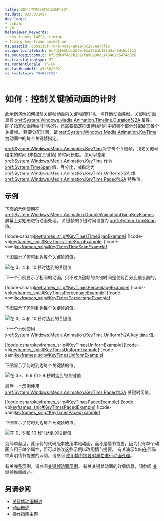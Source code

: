 ```yaml
---
title: 如何：控制关键帧动画的计时
ms.date: 03/30/2017
dev_langs:
- csharp
- vb
helpviewer_keywords:
- key frames [WPF], timing
- timing key-frame animation
ms.assetid: b059216f-7d4b-4ca8-a019-bc287ee7bf16
ms.openlocfilehash: 8cfd2be0bbc526ed92a5fb1b558a5a41dc9c3113
ms.sourcegitcommit: bf5dd80f4d7b202afa90e90d1148402c5474d826
ms.translationtype: MT
ms.contentlocale: zh-CN
ms.lasthandoff: 03/30/2021
ms.locfileid: "96973535"
---
```

# <a name="how-to-control-key-frame-animation-timing"></a>如何：控制关键帧动画的计时

此示例演示如何控制关键帧动画内关键帧的时间。 与其他动画类似，关键帧动画具有 <xref:System.Windows.Media.Animation.Timeline.Duration%2A> 属性。 除了指定动画持续时间以外，还需要指定将该持续时间中的哪个部分分配给其每个关键帧。 若要分配时间，请 <xref:System.Windows.Media.Animation.KeyTime> 为动画中的每个关键帧指定。

<xref:System.Windows.Media.Animation.KeyTime>对于每个关键帧，指定关键帧结束的时间 (未指定关键帧) 的时间长度。 您可以指定 <xref:System.Windows.Media.Animation.KeyTime> 作为 <xref:System.TimeSpan> 值、百分比，或指定为 <xref:System.Windows.Media.Animation.KeyTime.Uniform%2A> 或 <xref:System.Windows.Media.Animation.KeyTime.Paced%2A> 特殊值。

## <a name="example"></a>示例

下面的示例使用在 <xref:System.Windows.Media.Animation.DoubleAnimationUsingKeyFrames> 屏幕上对矩形进行动画处理。 关键帧的关键时间设置为 <xref:System.TimeSpan> 值。

[!code-csharp[keyframes_snip#KeyTimesTimeSpanExample](~/samples/snippets/csharp/VS_Snippets_Wpf/keyframes_snip/CSharp/KeyTimesExample.cs#keytimestimespanexample)]
[!code-vb[keyframes_snip#KeyTimesTimeSpanExample](~/samples/snippets/visualbasic/VS_Snippets_Wpf/keyframes_snip/visualbasic/keytimesexample.vb#keytimestimespanexample)]
[!code-xaml[keyframes_snip#KeyTimesTimeSpanExample](~/samples/snippets/xaml/VS_Snippets_Wpf/keyframes_snip/XAML/KeyTimesExample.xaml#keytimestimespanexample)]

下图显示了何时到达每个关键帧的值。

![在 3、4 和 10 秒时达到的关键值](./media/graphicsmm-keyframe-keytime1-timespan.png "graphicsmm_keyframe_keytime1_timespan")

下一个示例显示了相同的动画，只不过关键帧的关键时间是使用百分比值设置的。

[!code-csharp[keyframes_snip#KeyTimesPercentageExample](~/samples/snippets/csharp/VS_Snippets_Wpf/keyframes_snip/CSharp/KeyTimesExample.cs#keytimespercentageexample)]
[!code-vb[keyframes_snip#KeyTimesPercentageExample](~/samples/snippets/visualbasic/VS_Snippets_Wpf/keyframes_snip/visualbasic/keytimesexample.vb#keytimespercentageexample)]
[!code-xaml[keyframes_snip#KeyTimesPercentageExample](~/samples/snippets/xaml/VS_Snippets_Wpf/keyframes_snip/XAML/KeyTimesExample.xaml#keytimespercentageexample)]

下图显示了何时到达每个关键帧的值。

![在 3、4 和 10 秒时达到的关键值](./media/graphicsmm-keyframe-keytime2-percentage.png "graphicsmm_keyframe_keytime2_percentage")

下一个示例使用 <xref:System.Windows.Media.Animation.KeyTime.Uniform%2A> key time 值。

[!code-csharp[keyframes_snip#KeyTimesUniformExample](~/samples/snippets/csharp/VS_Snippets_Wpf/keyframes_snip/CSharp/KeyTimesExample.cs#keytimesuniformexample)]
[!code-vb[keyframes_snip#KeyTimesUniformExample](~/samples/snippets/visualbasic/VS_Snippets_Wpf/keyframes_snip/visualbasic/keytimesexample.vb#keytimesuniformexample)]
[!code-xaml[keyframes_snip#KeyTimesUniformExample](~/samples/snippets/xaml/VS_Snippets_Wpf/keyframes_snip/XAML/KeyTimesExample.xaml#keytimesuniformexample)]

下图显示了何时到达每个关键帧的值。

![在 3.3、6.6 和 9.9 秒时达到的关键值](./media/graphicsmm-keyframe-keytime3-uniform.png "graphicsmm_keyframe_keytime3_uniform")

最后一个示例使用 <xref:System.Windows.Media.Animation.KeyTime.Paced%2A> 关键时间值。

[!code-csharp[keyframes_snip#KeyTimesPacedExample](~/samples/snippets/csharp/VS_Snippets_Wpf/keyframes_snip/CSharp/KeyTimesExample.cs#keytimespacedexample)]
[!code-vb[keyframes_snip#KeyTimesPacedExample](~/samples/snippets/visualbasic/VS_Snippets_Wpf/keyframes_snip/visualbasic/keytimesexample.vb#keytimespacedexample)]
[!code-xaml[keyframes_snip#KeyTimesPacedExample](~/samples/snippets/xaml/VS_Snippets_Wpf/keyframes_snip/XAML/KeyTimesExample.xaml#keytimespacedexample)]

下图显示了何时到达每个关键帧的值。

![在 0、5 和 10 秒时达到的关键值](./media/graphicsmm-keyframe-keytime4-paced.png "graphicsmm_keyframe_keytime4_paced")

为简单起见，此示例的代码版本使用本地动画，而不是情节提要，因为只有单个动画应用于单个属性，但可以修改这些示例以改用情节提要。 有关演示如何在代码中声明情节提要的示例，请参阅 [使用情节提要对属性进行动画处理](how-to-animate-a-property-by-using-a-storyboard.md)。

有关完整示例，请参阅[关键帧动画示例](https://github.com/microsoft/WPF-Samples/tree/master/Animation/KeyFrameAnimation)。 有关关键帧动画的详细信息，请参阅 [关键帧动画概述](key-frame-animations-overview.md)。

## <a name="see-also"></a>另请参阅

- [关键帧动画概述](key-frame-animations-overview.md)
- [动画概述](animation-overview.md)
- [操作指南主题](animation-and-timing-how-to-topics.md)
